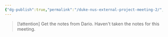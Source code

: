 ```yaml
---
{"dg-publish":true,"permalink":"/duke-nus-external-project-meeting-2/","tags":["PhD","collaboration","duke-nus"]}
---
```



> [!attention] 
> Get the notes from Dario. Haven't taken the notes for this meeting.
